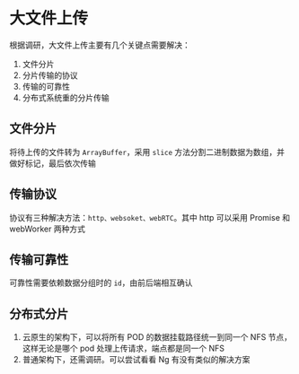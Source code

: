 # 大文件上传

根据调研，大文件上传主要有几个关键点需要解决：

1. 文件分片
2. 分片传输的协议
3. 传输的可靠性
4. 分布式系统重的分片传输

## 文件分片

将待上传的文件转为 `ArrayBuffer`，采用 `slice` 方法分割二进制数据为数组，并做好标记，最后依次传输

## 传输协议

协议有三种解决方法：`http、websoket、webRTC`。其中 http 可以采用 Promise 和 webWorker 两种方式

## 传输可靠性

可靠性需要依赖数据分组时的 `id`，由前后端相互确认

## 分布式分片

1. 云原生的架构下，可以将所有 POD 的数据挂载路径统一到同一个 NFS 节点，这样无论是哪个 pod 处理上传请求，端点都是同一个 NFS
2. 普通架构下，还需调研。可以尝试看看 Ng 有没有类似的解决方案